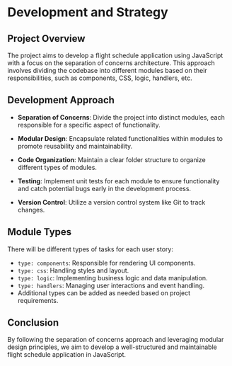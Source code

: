 # Development and Strategy

## Project Overview

The project aims to develop a flight schedule application using JavaScript with a focus on the separation of concerns architecture. This approach involves dividing the codebase into different modules based on their responsibilities, such as components, CSS, logic, handlers, etc.

## Development Approach

- **Separation of Concerns**: Divide the project into distinct modules, each responsible for a specific aspect of functionality.
  
- **Modular Design**: Encapsulate related functionalities within modules to promote reusability and maintainability.
  
- **Code Organization**: Maintain a clear folder structure to organize different types of modules.
  
- **Testing**: Implement unit tests for each module to ensure functionality and catch potential bugs early in the development process.
  
- **Version Control**: Utilize a version control system like Git to track changes.

## Module Types

There will be different types of tasks for each user story:

- `type: components`: Responsible for rendering UI components.
- `type: css`: Handling styles and layout.
- `type: logic`: Implementing business logic and data manipulation.
- `type: handlers`: Managing user interactions and event handling.
- Additional types can be added as needed based on project requirements.

## Conclusion

By following the separation of concerns approach and leveraging modular design principles, we aim to develop a well-structured and maintainable flight schedule application in JavaScript.
